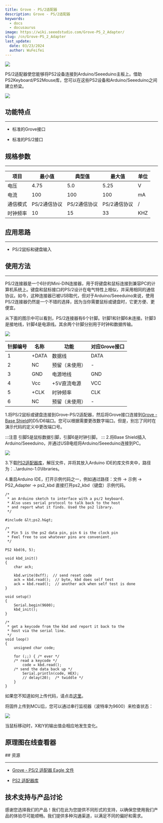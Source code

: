 ```yaml
---
title: Grove - PS/2适配器
description: Grove - PS/2适配器
keywords:
  - docs
  - docusaurus
image: https://wiki.seeedstudio.com/Grove-PS_2_Adapter/
slug: /cn/Grove-PS_2_Adapter
last_update:
  date: 03/23/2024
  author: WuFeifei
---
```

 ![](https://files.seeedstudio.com/wiki/Grove-PS_2_Adapter/img/PS221_sensor.jpg)

PS/2适配器使您能够将PS2设备连接到Arduino/Seeeduino主板上。借助PS2Keyboard/PS2Mouse库，您可以在这些PS2设备和Arduino/Seeeduino之间建立桥梁。

[![](https://files.seeedstudio.com/wiki/Seeed-WiKi/docs/images/300px-Get_One_Now_Banner-ragular.png)](https://www.seeedstudio.com/Grove-PS%262-Adapter-p-966.html)

## 功能特点

---

* 标准的Grove接口

* 标准的PS/2接口

## 规格参数

---
| 项目 | 最小值 | 典型值 | 最大值 | 单位 |
|------|--------|--------|--------|------|
| 电压 | 4.75 | 5.0 | 5.25 | V |
| 电流 | 100 | 100 | 100 | mA |
| 通信模式 | PS/2通信协议 | PS/2通信协议 | PS/2通信协议 | / |
| 时钟频率 | 10 | 15 | 33 | KHZ |

## 应用思路

---

* PS/2鼠标和键盘输入

## 使用方法

---
PS/2连接器是一个6针的Mini-DIN连接器，用于将键盘和鼠标连接到兼容PC的计算机系统上。键盘和鼠标接口的PS/2设计在电气特性上相似，并采用相同的通信协议。如今，这种连接器已被USB取代，但对于Arduino/Seeeduino来说，使用PS/2连接器仍然是一个不错的选择，因为当你需要鼠标或键盘时，它更方便、更便宜。

从下面的图示中可以看到，PS/2连接器有6个针脚。针脚1和针脚6未连接。针脚3是接地线，针脚4是电源线。其余两个针脚分别用于时钟和数据传输。

 ![](https://files.seeedstudio.com/wiki/Grove-PS_2_Adapter/img/MiniDIN-6_Connector.svg.png)

| 针脚编号 | 名称 | 功能 | 对应Grove接口 |
|----------|------|------|---------------|
| 1 | +DATA | 数据线 | DATA |
| 2 | NC | 预留（未使用） | - |
| 3 | GND | 电源地线 | GND |
| 4 | Vcc | +5V直流电源 | VCC |
| 5 | +CLK | 时钟频率 | CLK |
| 6 | NC | 预留（未使用） | - |

1.将PS/2鼠标或键盘连接到Grove-PS/2适配器，然后将Grove接口连接到[Grove - Base Shield](https://www.seeedstudio.com/depot/grove-base-shield-p-754.html?cPath=132_134)的D5/D6端口。您可以根据需要更改数字端口。但是，别忘了同时在演示代码的定义中更改端口号。

:::注意
     引脚5是鼠标数据引脚，引脚6是时钟引脚。
:::
 2.将Base Shield插入Arduino/Seeeduino，并通过USB电缆将Arduino/Seeeduino连接到PC。

![](https://files.seeedstudio.com/wiki/Grove-PS_2_Adapter/img/PS2_sensorss.jpg)

3.下载[PS2适配器库](https://files.seeedstudio.com/wiki/Grove-PS_2_Adapter/res/PS2_Adapter_Library.zip)，解压文件，并将其放入Arduino IDE的库文件夹中，路径为：..\arduino-1.0\libraries。

4.重启Arduino IDE，打开示例代码之一，例如通过路径：文件 -> 示例 -> PS2_Adapter -> ps2_kbd 直接打开ps2_kbd（键盘）示例代码。

```
/*
 * an Arduino sketch to interface with a ps/2 keyboard.
 * Also uses serial protocol to talk back to the host
 * and report what it finds. Used the ps2 library.
 */

#include &lt;ps2.h&gt;

/*
 * Pin 5 is the ps2 data pin, pin 6 is the clock pin
 * Feel free to use whatever pins are convenient.
 */

PS2 kbd(6, 5);

void kbd_init()
{
    char ack;

    kbd.write(0xff);  // send reset code
    ack = kbd.read();  // byte, kbd does self test
    ack = kbd.read();  // another ack when self test is done
}

void setup()
{
    Serial.begin(9600);
    kbd_init();
}

/*
 * get a keycode from the kbd and report it back to the
 * host via the serial line.
 */
void loop()
{
    unsigned char code;

    for (;;) { /* ever */
    /* read a keycode */
        code = kbd.read();
    /* send the data back up */
        Serial.println(code, HEX);
        // delay(20);  /* twiddle */
    }
}
```

如果您不知道如何上传代码，请点击[这里](https://www.seeedstudio.com/wiki/Upload_Code)。

将固件上传到MCU后，您可以通过串行监视器（波特率为9600）来检查状态：

 ![](https://files.seeedstudio.com/wiki/Grove-PS_2_Adapter/img/Result.jpg)

当鼠标移动时，X和Y的输出值会相应地发生变化。

## 原理图在线查看器

<div className="altium-ecad-viewer" data-project-src="https://files.seeedstudio.com/wiki/Grove-PS_2_Adapter/res/Grove-PS2_Adapter_eagle_file.zip" style={{borderRadius: '0px 0px 4px 4px', height: 500, borderStyle: 'solid', borderWidth: 1, borderColor: 'rgb(241, 241, 241)', overflow: 'hidden', maxWidth: 1280, maxHeight: 700, boxSizing: 'border-box'}}>
</div>
## 资源

---

* [Grove - PS/2 适配器 Eagle 文件](https://files.seeedstudio.com/wiki/Grove-PS_2_Adapter/res/Grove-PS2_Adapter_eagle_file.zip)

* [PS2 适配器库](https://files.seeedstudio.com/wiki/Grove-PS_2_Adapter/res/PS2_Adapter_Library.zip)

## 技术支持与产品讨论

感谢您选择我们的产品！我们在此为您提供不同形式的支持，以确保您使用我们产品的体验尽可能顺畅。我们提供多种沟通渠道，以满足不同的偏好和需求。

<div class="button_tech_support_container">
<a href="https://forum.seeedstudio.com/" class="button_forum"></a> 
<a href="https://www.seeedstudio.com/contacts" class="button_email"></a>
</div>

<div class="button_tech_support_container">
<a href="https://discord.gg/eWkprNDMU7" class="button_discord"></a> 
<a href="https://github.com/Seeed-Studio/wiki-documents/discussions/69" class="button_discussion"></a>
</div>
